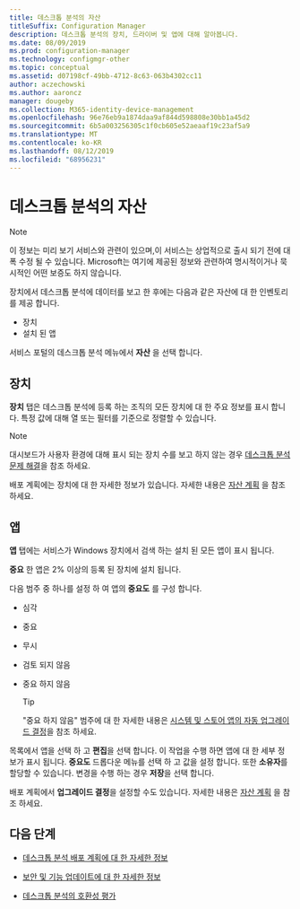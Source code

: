 ```yaml
---
title: 데스크톱 분석의 자산
titleSuffix: Configuration Manager
description: 데스크톱 분석의 장치, 드라이버 및 앱에 대해 알아봅니다.
ms.date: 08/09/2019
ms.prod: configuration-manager
ms.technology: configmgr-other
ms.topic: conceptual
ms.assetid: d07198cf-49bb-4712-8c63-063b4302cc11
author: aczechowski
ms.author: aaroncz
manager: dougeby
ms.collection: M365-identity-device-management
ms.openlocfilehash: 96e76eb9a1874daa9af844d598808e30bb1a45d2
ms.sourcegitcommit: 6b5a003256305c1f0cb605e52aeaaf19c23af5a9
ms.translationtype: MT
ms.contentlocale: ko-KR
ms.lasthandoff: 08/12/2019
ms.locfileid: "68956231"
---
```

# <a name="assets-in-desktop-analytics"></a>데스크톱 분석의 자산

> [!Note]  
> 이 정보는 미리 보기 서비스와 관련이 있으며,이 서비스는 상업적으로 출시 되기 전에 대폭 수정 될 수 있습니다. Microsoft는 여기에 제공된 정보와 관련하여 명시적이거나 묵시적인 어떤 보증도 하지 않습니다.  

장치에서 데스크톱 분석에 데이터를 보고 한 후에는 다음과 같은 자산에 대 한 인벤토리를 제공 합니다.

- 장치
- 설치 된 앱  

서비스 포털의 데스크톱 분석 메뉴에서 **자산** 을 선택 합니다.


## <a name="devices"></a>장치

**장치** 탭은 데스크톱 분석에 등록 하는 조직의 모든 장치에 대 한 주요 정보를 표시 합니다. 특정 값에 대해 열 또는 필터를 기준으로 정렬할 수 있습니다.

> [!NOTE]  
> 대시보드가 사용자 환경에 대해 표시 되는 장치 수를 보고 하지 않는 경우 [데스크톱 분석 문제 해결](/sccm/desktop-analytics/troubleshooting)을 참조 하세요.  

배포 계획에는 장치에 대 한 자세한 정보가 있습니다. 자세한 내용은 [자산 계획](/sccm/desktop-analytics/about-deployment-plans#plan-assets) 을 참조 하세요.

## <a name="apps"></a>앱

**앱** 탭에는 서비스가 Windows 장치에서 검색 하는 설치 된 모든 앱이 표시 됩니다.

**중요** 한 앱은 2% 이상의 등록 된 장치에 설치 됩니다.

다음 범주 중 하나를 설정 하 여 앱의 **중요도** 를 구성 합니다.

- 심각
- 중요
- 무시
- 검토 되지 않음
- 중요 하지 않음<!-- 3587232 -->

    > [!Tip]
    > "중요 하지 않음" 범주에 대 한 자세한 내용은 [시스템 및 스토어 앱의 자동 업그레이드 결정](/sccm/desktop-analytics/about-deployment-plans#bkmk_plan-autoapp)을 참조 하세요.

목록에서 앱을 선택 하 고 **편집**을 선택 합니다. 이 작업을 수행 하면 앱에 대 한 세부 정보가 표시 됩니다. **중요도** 드롭다운 메뉴를 선택 하 고 값을 설정 합니다. 또한 **소유자**를 할당할 수 있습니다. 변경을 수행 하는 경우 **저장**을 선택 합니다.

배포 계획에서 **업그레이드 결정**을 설정할 수도 있습니다. 자세한 내용은 [자산 계획](/sccm/desktop-analytics/about-deployment-plans#plan-assets) 을 참조 하세요.


## <a name="next-steps"></a>다음 단계

- [데스크톱 분석 배포 계획에 대 한 자세한 정보](/sccm/desktop-analytics/about-deployment-plans)  

- [보안 및 기능 업데이트에 대 한 자세한 정보](/sccm/desktop-analytics/about-updates)  

- [데스크톱 분석의 호환성 평가](/sccm/desktop-analytics/compat-assessment)  

